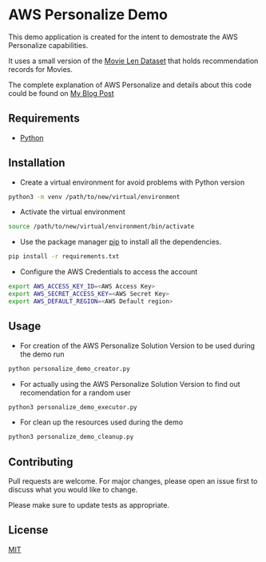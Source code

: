 # AWS Personalize Demo

This demo application is created for the intent to demostrate the AWS Personalize capabilities.

It uses a small version of the [Movie Len Dataset](https://grouplens.org/datasets/movielens) that holds recommendation records for Movies.

The complete explanation of AWS Personalize and details about this code could be found on [My Blog Post](https://www.fullstacklabs.co/blog/build-recommendations-with-aws-personalize)

## Requirements

- [Python](https://www.python.org/downloads/)

## Installation

- Create a virtual environment for avoid problems with Python version
  
```bash
python3 -m venv /path/to/new/virtual/environment
```

- Activate the virtual environment
  
```bash
source /path/to/new/virtual/environment/bin/activate
```

- Use the package manager [pip](https://pip.pypa.io/en/stable/) to install all the dependencies.

```bash
pip install -r requirements.txt
```

- Configure the AWS Credentials to access the account

```bash
export AWS_ACCESS_KEY_ID=<AWS Access Key>
export AWS_SECRET_ACCESS_KEY=<AWS Secret Key>
export AWS_DEFAULT_REGION=<AWS Default region>
```

## Usage

- For creation of the AWS Personalize Solution Version to be used during the demo run 

```bash
python personalize_demo_creator.py
```

- For actually using the AWS Personalize Solution Version to find out recomendation for a random user

```bash
python3 personalize_demo_executor.py
```

- For clean up the resources used during the demo
  
```bash
python3 personalize_demo_cleanup.py
```

## Contributing
Pull requests are welcome. For major changes, please open an issue first to discuss what you would like to change.

Please make sure to update tests as appropriate.

## License
[MIT](https://choosealicense.com/licenses/mit/)
